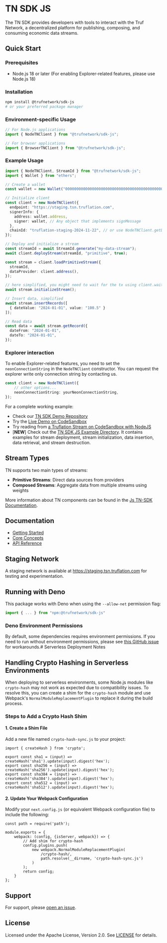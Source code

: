 # TN SDK JS

The TN SDK provides developers with tools to interact with the Truf Network, a decentralized platform for publishing, composing, and consuming economic data streams.

## Quick Start

### Prerequisites
- Node.js 18 or later (For enabling Explorer-related features, please use Node.js 18)

### Installation
```bash
npm install @trufnetwork/sdk-js
# or your preferred package manager
```

### Environment-specific Usage

```ts
// For Node.js applications
import { NodeTNClient } from "@trufnetwork/sdk-js";

// For browser applications
import { BrowserTNClient } from "@trufnetwork/sdk-js";
```

### Example Usage

```ts
import { NodeTNClient, StreamId } from "@trufnetwork/sdk-js";
import { Wallet } from "ethers";

// Create a wallet
const wallet = new Wallet("0000000000000000000000000000000000000000000000000000000000000001");

// Initialize client
const client = new NodeTNClient({
  endpoint: "https://staging.tsn.truflation.com",
  signerInfo: {
    address: wallet.address,
    signer: wallet, // Any object that implements signMessage
  },
  chainId: "truflation-staging-2024-11-22", // or use NodeTNClient.getDefaultChainId()
});

// Deploy and initialize a stream
const streamId = await StreamId.generate("my-data-stream");
await client.deployStream(streamId, "primitive", true);

const stream = client.loadPrimitiveStream({
  streamId,
  dataProvider: client.address(),
});

// here simplified, you might need to wait for the tx using client.waitForTx
await stream.initializeStream();

// Insert data, simplified
await stream.insertRecords([
  { dateValue: "2024-01-01", value: "100.5" }
]);

// Read data
const data = await stream.getRecord({
  dateFrom: "2024-01-01",
  dateTo: "2024-01-01",
});
```

### Explorer interaction

To enable Explorer-related features, you need to set the `neonConnectionString` in the `NodeTNClient` constructor.
You can request the explorer write only connection string by contacting us.

```ts
const client = new NodeTNClient({     
    // other options...
    neonConnectionString: yourNeonConnectionString,
});
```

For a complete working example:
- Check our [TN SDK Demo Repository](https://github.com/truflation/tsn-sdk-demo)
- Try the [Live Demo on CodeSandbox](https://codesandbox.io/p/devbox/m2r3tt?file=%2Fsrc%2Froutes%2F%2Bpage.svelte)
- Try reading from [a Truflation Stream on CodeSandbox with NodeJS](https://codesandbox.io/p/devbox/rtm7mn?file=%2Findex.ts%3A22%2C11)
- [**NEW**] Check out the [TN SDK JS Example Directory](./examples). It contains examples for stream deployment, stream initialization, data insertion, data retrieval, and stream destruction.

## Stream Types

TN supports two main types of streams:

- **Primitive Streams**: Direct data sources from providers
- **Composed Streams**: Aggregate data from multiple streams using weights

More information about TN components can be found in the [Js TN-SDK Documentation](https://github.com/trufnetwork/sdk-js/blob/main/docs/api-reference.md).

## Documentation

- [Getting Started](./docs/getting-started.md)
- [Core Concepts](./docs/core-concepts.md)
- [API Reference](./docs/api-reference.md)

## Staging Network

A staging network is available at https://staging.tsn.truflation.com for testing and experimentation.

## Running with Deno

This package works with Deno when using the `--allow-net` permission flag:

```ts
import { ... } from "npm:@trufnetwork/sdk-js"
```

### Deno Environment Permissions

By default, some dependencies requires environment permissions. If you need to run without environment permissions, please see [this GitHub issue](https://github.com/denoland/deno/issues/20898#issuecomment-2500396620) for workarounds.# Serverless Deployment Notes

## Handling Crypto Hashing in Serverless Environments

When deploying to serverless environments, some Node.js modules like `crypto-hash` may not work as expected due to
compatibility issues. To resolve this, you can create a shim for the `crypto-hash` module and use
Webpack's `NormalModuleReplacementPlugin` to replace it during the build process.

### Steps to Add a Crypto Hash Shim

#### 1. Create a Shim File

Add a new file named `crypto-hash-sync.js` to your project:

```
import { createHash } from 'crypto';

export const sha1 = (input) => createHash('sha1').update(input).digest('hex');
export const sha256 = (input) => createHash('sha256').update(input).digest('hex');
export const sha384 = (input) => createHash('sha384').update(input).digest('hex');
export const sha512 = (input) => createHash('sha512').update(input).digest('hex');
```

#### 2. Update Your Webpack Configuration

Modify your `next.config.js` (or equivalent Webpack configuration file) to include the following:

```
const path = require('path');

module.exports = {
    webpack: (config, {isServer, webpack}) => {
        // Add shim for crypto-hash
        config.plugins.push(
            new webpack.NormalModuleReplacementPlugin(
                /crypto-hash/,
                path.resolve(__dirname, 'crypto-hash-sync.js')
            )
        );
        return config;
    }
};
```

## Support

For support, please [open an issue](https://github.com/trufnetwork/sdk-js/issues).

## License

Licensed under the Apache License, Version 2.0. See [LICENSE](LICENSE.md) for details.
